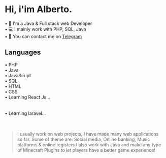<h1>Hi, i'im Alberto.</h1>

• 📑 I'm a Java & Full stack web Developer<br>
• 💻 I mainly work with PHP, SQL, Java<br>
• 💭 You can contact me on [Telegram](https://t.me/albedim)<br>

<h2>Languages</h2>
  • PHP<br>
  • Java<br>
  • JavaScript<br>
  • SQL<br>
  • HTML<br>
  • CSS<br>
  • Learning React Js...<br><br><br>
  • Learning laravel...<br><br><br>
  
> I usually work on web projects, I have made many web applications so far. Some of theme are:
Social media, 
Online banking, 
Music platforms &
online registers
> I also work with Java and make any type of Minecraft Plugins to let players have a better game experience!
